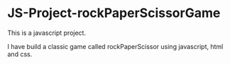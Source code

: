 # JS-Project-rockPaperScissorGame

This is a javascript project.

I have build a classic game called rockPaperScissor using javascript, html and css.
